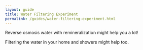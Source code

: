 ```yaml
---
layout: guide
title: Water Filtering Experiment
permalink: /guides/water-filtering-experiment.html
---
```


Reverse osmosis water with remineralization might help you a lot!

Filtering the water in your home and showers might help too.